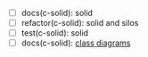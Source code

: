 - [ ] docs(c-solid): solid
- [ ] refactor(c-solid): solid and silos
- [ ] test(c-solid): solid
- [ ] docs(c-solid): [class diagrams](https://yuml.me/academiabinaria/c-solid.jpg)